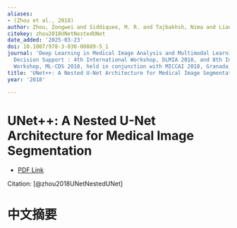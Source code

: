 ```yaml
---
aliases:
- (Zhou et al., 2018)
author: Zhou, Zongwei and Siddiquee, M. R. and Tajbakhsh, Nima and Liang, Jianming
citekey: zhou2018UNetNestedUNet
date_added: '2025-03-23'
doi: 10.1007/978-3-030-00889-5_1
journal: 'Deep Learning in Medical Image Analysis and Multimodal Learning for Clinical
  Decision Support : 4th International Workshop, DLMIA 2018, and 8th International
  Workshop, ML-CDS 2018, held in conjunction with MICCAI 2018, Granada, Spain, S...'
title: 'UNet++: A Nested U-Net Architecture for Medical Image Segmentation'
year: '2018'

---
```

# UNet++: A Nested U-Net Architecture for Medical Image Segmentation
- [PDF Link](zotero://open-pdf/library/items/DWUWEQER)

Citation: [@zhou2018UNetNestedUNet]

# 中文摘要
